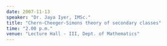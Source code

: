 ```yaml
---
date: 2007-11-13
speaker: "Dr. Jaya Iyer, IMSc."
title: "Chern-Cheeger-Simons theory of secondary classes"
time: "2.00 p.m." 
venue: "Lecture Hall - III, Dept. of Mathematics"
---
```


